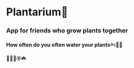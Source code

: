 # Plantarium🌱

### App for friends who grow plants together

#### How often do you often water your plants💦💧🚿🚰



🌱🌵🌿🏵☘
